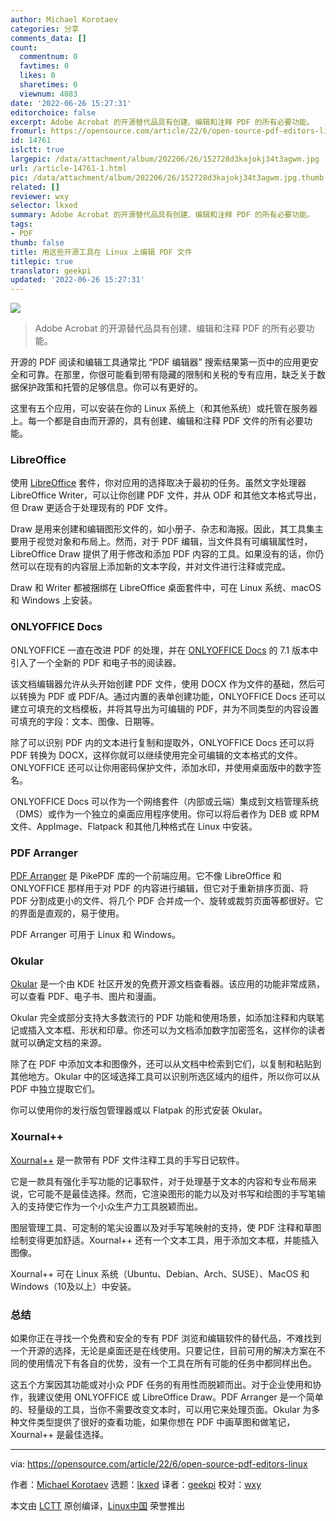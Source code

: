 ```yaml
---
author: Michael Korotaev
categories: 分享
comments_data: []
count:
  commentnum: 0
  favtimes: 0
  likes: 0
  sharetimes: 0
  viewnum: 4083
date: '2022-06-26 15:27:31'
editorchoice: false
excerpt: Adobe Acrobat 的开源替代品具有创建、编辑和注释 PDF 的所有必要功能。
fromurl: https://opensource.com/article/22/6/open-source-pdf-editors-linux
id: 14761
islctt: true
largepic: /data/attachment/album/202206/26/152728d3kajokj34t3agwm.jpg
url: /article-14761-1.html
pic: /data/attachment/album/202206/26/152728d3kajokj34t3agwm.jpg.thumb.jpg
related: []
reviewer: wxy
selector: lkxed
summary: Adobe Acrobat 的开源替代品具有创建、编辑和注释 PDF 的所有必要功能。
tags:
- PDF
thumb: false
title: 用这些开源工具在 Linux 上编辑 PDF 文件
titlepic: true
translator: geekpi
updated: '2022-06-26 15:27:31'
---
```


![](/data/attachment/album/202206/26/152728d3kajokj34t3agwm.jpg)



> 
> Adobe Acrobat 的开源替代品具有创建、编辑和注释 PDF 的所有必要功能。
> 
> 
> 


开源的 PDF 阅读和编辑工具通常比 “PDF 编辑器” 搜索结果第一页中的应用更安全和可靠。在那里，你很可能看到带有隐藏的限制和关税的专有应用，缺乏关于数据保护政策和托管的足够信息。你可以有更好的。


这里有五个应用，可以安装在你的 Linux 系统上（和其他系统）或托管在服务器上。每一个都是自由而开源的，具有创建、编辑和注释 PDF 文件的所有必要功能。


### LibreOffice


使用 [LibreOffice](https://opensource.com/article/21/9/libreoffice-tips) 套件，你对应用的选择取决于最初的任务。虽然文字处理器 LibreOffice Writer，可以让你创建 PDF 文件，并从 ODF 和其他文本格式导出，但 Draw 更适合于处理现有的 PDF 文件。


Draw 是用来创建和编辑图形文件的，如小册子、杂志和海报。因此，其工具集主要用于视觉对象和布局上。然而，对于 PDF 编辑，当文件具有可编辑属性时，LibreOffice Draw 提供了用于修改和添加 PDF 内容的工具。如果没有的话，你仍然可以在现有的内容层上添加新的文本字段，并对文件进行注释或完成。


Draw 和 Writer 都被捆绑在 LibreOffice 桌面套件中，可在 Linux 系统、macOS 和 Windows 上安装。


### ONLYOFFICE Docs


ONLYOFFICE 一直在改进 PDF 的处理，并在 [ONLYOFFICE Docs](https://opensource.com/article/20/12/onlyoffice-docs) 的 7.1 版本中引入了一个全新的 PDF 和电子书的阅读器。


该文档编辑器允许从头开始创建 PDF 文件，使用 DOCX 作为文件的基础，然后可以转换为 PDF 或 PDF/A。通过内置的表单创建功能，ONLYOFFICE Docs 还可以建立可填充的文档模板，并将其导出为可编辑的 PDF，并为不同类型的内容设置可填充的字段：文本、图像、日期等。


除了可以识别 PDF 内的文本进行复制和提取外，ONLYOFFICE Docs 还可以将 PDF 转换为 DOCX，这样你就可以继续使用完全可编辑的文本格式的文件。ONLYOFFICE 还可以让你用密码保护文件，添加水印，并使用桌面版中的数字签名。


ONLYOFFICE Docs 可以作为一个网络套件（内部或云端）集成到文档管理系统（DMS）或作为一个独立的桌面应用程序使用。你可以将后者作为 DEB 或 RPM 文件、AppImage、Flatpack 和其他几种格式在 Linux 中安装。


### PDF Arranger


[PDF Arranger](https://flathub.org/apps/details/com.github.jeromerobert.pdfarranger) 是 PikePDF 库的一个前端应用。它不像 LibreOffice 和 ONLYOFFICE 那样用于对 PDF 的内容进行编辑，但它对于重新排序页面、将 PDF 分割成更小的文件、将几个 PDF 合并成一个、旋转或裁剪页面等都很好。它的界面是直观的，易于使用。


PDF Arranger 可用于 Linux 和 Windows。


### Okular


[Okular](https://opensource.com/article/22/4/linux-kde-eco-certification-okular) 是一个由 KDE 社区开发的免费开源文档查看器。该应用的功能非常成熟，可以查看 PDF、电子书、图片和漫画。


Okular 完全或部分支持大多数流行的 PDF 功能和使用场景，如添加注释和内联笔记或插入文本框、形状和印章。你还可以为文档添加数字加密签名，这样你的读者就可以确定文档的来源。


除了在 PDF 中添加文本和图像外，还可以从文档中检索到它们，以复制和粘贴到其他地方。Okular 中的区域选择工具可以识别所选区域内的组件，所以你可以从 PDF 中独立提取它们。


你可以使用你的发行版包管理器或以 Flatpak 的形式安装 Okular。


### Xournal++


[Xournal++](http://xournal.sourceforge.net/) 是一款带有 PDF 文件注释工具的手写日记软件。


它是一款具有强化手写功能的记事软件，对于处理基于文本的内容和专业布局来说，它可能不是最佳选择。然而，它渲染图形的能力以及对书写和绘图的手写笔输入的支持使它作为一个小众生产力工具脱颖而出。


图层管理工具、可定制的笔尖设置以及对手写笔映射的支持，使 PDF 注释和草图绘制变得更加舒适。Xournal++ 还有一个文本工具，用于添加文本框，并能插入图像。


Xournal++ 可在 Linux 系统（Ubuntu、Debian、Arch、SUSE）、MacOS 和 Windows（10及以上）中安装。


### 总结


如果你正在寻找一个免费和安全的专有 PDF 浏览和编辑软件的替代品，不难找到一个开源的选择，无论是桌面还是在线使用。只要记住，目前可用的解决方案在不同的使用情况下有各自的优势，没有一个工具在所有可能的任务中都同样出色。


这五个方案因其功能或对小众 PDF 任务的有用性而脱颖而出。对于企业使用和协作，我建议使用 ONLYOFFICE 或 LibreOffice Draw。PDF Arranger 是一个简单的、轻量级的工具，当你不需要改变文本时，可以用它来处理页面。Okular 为多种文件类型提供了很好的查看功能，如果你想在 PDF 中画草图和做笔记，Xournal++ 是最佳选择。




---


via: <https://opensource.com/article/22/6/open-source-pdf-editors-linux>


作者：[Michael Korotaev](https://opensource.com/users/michaelk) 选题：[lkxed](https://github.com/lkxed) 译者：[geekpi](https://github.com/geekpi) 校对：[wxy](https://github.com/wxy)


本文由 [LCTT](https://github.com/LCTT/TranslateProject) 原创编译，[Linux中国](https://linux.cn/) 荣誉推出